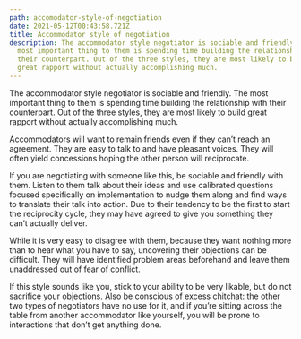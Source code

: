 ```yaml
---
path: accomodator-style-of-negotiation
date: 2021-05-12T00:43:58.721Z
title: Accommodator style of negotiation
description: The accommodator style negotiator is sociable and friendly. The
  most important thing to them is spending time building the relationship with
  their counterpart. Out of the three styles, they are most likely to build
  great rapport without actually accomplishing much.
---
```

The accommodator style negotiator is sociable and friendly. The most important thing to them is spending time building the relationship with their counterpart. Out of the three styles, they are most likely to build great rapport without actually accomplishing much.

Accommodators will want to remain friends even if they can’t reach an agreement. They are easy to talk to and have pleasant voices. They will often yield concessions hoping the other person will reciprocate.

If you are negotiating with someone like this, be sociable and friendly with them. Listen to them talk about their ideas and use calibrated questions focused specifically on implementation to nudge them along and find ways to translate their talk into action. Due to their tendency to be the first to start the reciprocity cycle, they may have agreed to give you something they can’t actually deliver.

While it is very easy to disagree with them, because they want nothing more than to hear what you have to say, uncovering their objections can be difficult. They will have identified problem areas beforehand and leave them unaddressed out of fear of conflict.

If this style sounds like you, stick to your ability to be very likable, but do not sacrifice your objections. Also be conscious of excess chitchat: the other two types of negotiators have no use for it, and if you’re sitting across the table from another accommodator like yourself, you will be prone to interactions that don’t get anything done.